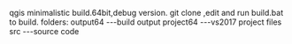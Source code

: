  qgis minimalistic build.64bit,debug version.
 git clone ,edit and run build.bat to build.
 folders:
   output64      ---build output
   project64     ---vs2017 project files
   src           ---source code
   
 

 
